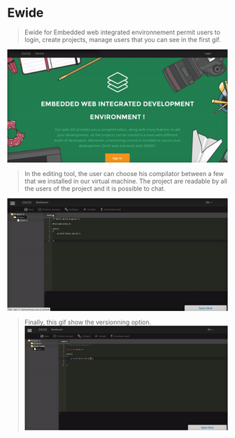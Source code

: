 # Ewide

> Ewide for Embedded web integrated environnement permit users to login, create projects, manage users that you can see in the first gif.  


   ![](https://github.com/boltmaud/Ewide/blob/master/gif1.gif?raw=true)

> In the editing tool, the user can choose his compilator between a few that we installed in our virtual machine. The project are readable by all the users of the project and it is possible to chat. 

![](https://github.com/boltmaud/Ewide/blob/master/gif2.gif?raw=true)

> Finally, this gif show the versionning option. 
![](https://github.com/boltmaud/Ewide/blob/master/gif3.gif?raw=true)

